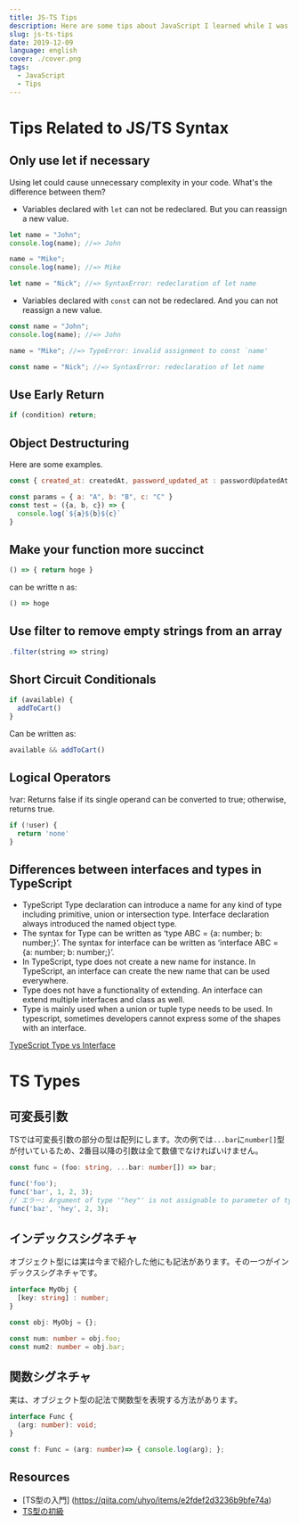 ```yaml
---
title: JS-TS Tips
description: Here are some tips about JavaScript I learned while I was working on some projects.
slug: js-ts-tips
date: 2019-12-09
language: english
cover: ./cover.png
tags: 
  - JavaScript
  - Tips
---
```

# Tips Related to JS/TS Syntax

## Only use let if necessary
Using let could cause unnecessary complexity in your code.
What's the difference between them?

- Variables declared with `let` can not be redeclared. But you can reassign a new value.

```js
let name = "John";
console.log(name); //=> John

name = "Mike";
console.log(name); //=> Mike

let name = "Nick"; //=> SyntaxError: redeclaration of let name
```
- Variables declared with `const` can not be redeclared. And you can not reassign a new value.

```js
const name = "John";
console.log(name); //=> John

name = "Mike"; //=> TypeError: invalid assignment to const `name'

const name = "Nick"; //=> SyntaxError: redeclaration of let name
```

## Use Early Return 

```js
if (condition) return;
```

## Object Destructuring
Here are some examples.

```js
const { created_at: createdAt, password_updated_at : passwordUpdatedAt } = user
```

```js
const params = { a: "A", b: "B", c: "C" }
const test = ({a, b, c}) => {
  console.log(`${a}${b}${c}`
}
```

## Make your function more succinct

```js
() => { return hoge }
```

can be writte n as:

```js
() => hoge
```

## Use filter to remove empty strings from an array

```js
.filter(string => string)
```

## Short Circuit Conditionals

```js
if (available) {
  addToCart()
}
```

Can be written as:

```js
available && addToCart()
```

## Logical Operators

!var: Returns false if its single operand can be converted to true; otherwise, returns true.

```js
if (!user) {
  return 'none'
}
```

## Differences between interfaces and types in TypeScript

- TypeScript Type declaration can introduce a name for any kind of type including primitive, union or intersection type. Interface declaration always introduced the named object type.
- The syntax for Type can be written as ‘type ABC = {a: number; b: number;}’. The syntax for interface can be written as ‘interface ABC = {a: number; b: number;}’.
- In TypeScript, type does not create a new name for instance. In TypeScript, an interface can create the new name that can be used everywhere.
- Type does not have a functionality of extending. An interface can extend multiple interfaces and class as well.
- Type is mainly used when a union or tuple type needs to be used. In typescript, sometimes developers cannot express some of the shapes with an interface.

[TypeScript Type vs Interface](https://www.educba.com/typescript-type-vs-interface/)

# TS Types

## 可変長引数

TSでは可変長引数の部分の型は配列にします。次の例では`...bar`に`number[]`型が付いているため、2番目以降の引数は全て数値でなければいけません。

```typescript
const func = (foo: string, ...bar: number[]) => bar;

func('foo');
func('bar', 1, 2, 3);
// エラー: Argument of type '"hey"' is not assignable to parameter of type 'number'. 
func('baz', 'hey', 2, 3);
```

## インデックスシグネチャ
オブジェクト型には実は今まで紹介した他にも記法があります。その一つがインデックスシグネチャです。

```typescript
interface MyObj {
  [key: string] : number;
}

const obj: MyObj = {};

const num: number = obj.foo;
const num2: number = obj.bar;
```

## 関数シグネチャ
実は、オブジェクト型の記法で関数型を表現する方法があります。

```typescript
interface Func {
  (arg: number): void;
}

const f: Func = (arg: number)=> { console.log(arg); };
```

## Resources
- [TS型の入門] (https://qiita.com/uhyo/items/e2fdef2d3236b9bfe74a)
- [TS型の初級](https://qiita.com/uhyo/items/da21e2b3c10c8a03952f)
